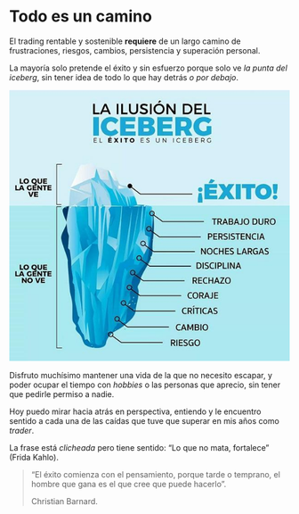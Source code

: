 # Todo es un camino

El trading rentable y sostenible **requiere** de un largo camino de frustraciones, riesgos, cambios, persistencia y superación personal.

La mayoría solo pretende el éxito y sin esfuerzo porque solo ve _la punta del iceberg_, sin tener idea de todo lo que hay detrás _o por debajo_.

![](../../.gitbook/assets/00001.jpeg)

Disfruto muchísimo mantener una vida de la que no necesito escapar, y poder ocupar el tiempo con _hobbies_ o las personas que aprecio, sin tener que pedirle permiso a nadie.

Hoy puedo mirar hacia atrás en perspectiva, entiendo y le encuentro sentido a cada una de las caídas que tuve que superar en mis años como _trader_.

La frase está _clicheada_ pero tiene sentido: “Lo que no mata, fortalece” (Frida Kahlo).

> “El éxito comienza con el pensamiento, porque tarde o temprano, el hombre que gana es el que cree que puede hacerlo”.
>
> Christian Barnard.
